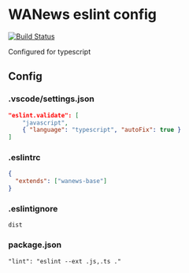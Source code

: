 # WANews eslint config
[![Build Status](https://travis-ci.com/sevenwestmedia-labs/eslint-config-wanews-base.svg?branch=master)](https://travis-ci.com/sevenwestmedia-labs/eslint-config-wanews-base)

Configured for typescript

## Config

### .vscode/settings.json

```json
"eslint.validate": [
    "javascript",
    { "language": "typescript", "autoFix": true }
]
```

### .eslintrc

```json
{
  "extends": ["wanews-base"]
}
```

### .eslintignore

```
dist
```

### package.json

```
"lint": "eslint --ext .js,.ts ."
```
